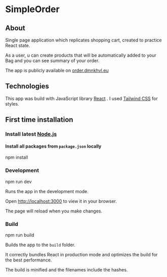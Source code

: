 # SimpleOrder

## About

Single page application which replicates shopping cart, created to practice React state.

As a user, u can create products that will be automatically added to your Bag and you can see summary of your order.

The app is publicly available on [order.dmnkhvl.eu](https://order.dmnkhvl.eu/)

## Technologies

This app was build with JavaScript library [React](https://reactjs.org/) .
I used [Tailwind CSS](https://tailwindcss.com/) for styles.

## First time installation

### Install latest [Node.js](https://nodejs.org/en/)

#### Install all packages from `package.json` locally

npm install

### Development

npm run dev

Runs the app in the development mode.

Open [http://localhost:3000](http://localhost:3000) to view it in your browser.

The page will reload when you make changes.

### Build

npm run build

Builds the app to the `build` folder.

It correctly bundles React in production mode and optimizes the build for the best performance.

The build is minified and the filenames include the hashes.
